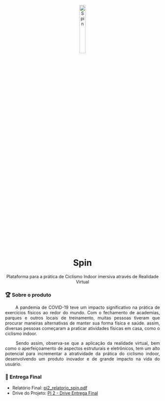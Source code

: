 <!--- Logo, Título e Descrição -->
<div align="center">
    <img width=20% src="https://user-images.githubusercontent.com/38890440/218745249-00f0fff4-227e-45c0-aaee-385bc74c1aad.png" alt="Spin" class="lg">
</div>


<h1 align="center">Spin</h1>

<p align="center">Plataforma para a prática de Ciclismo Indoor imersiva através de Realidade Virtual</p>

### 🏆 Sobre o produto
<p style="text-align: justify;">&emsp;&emsp; 
A pandemia de COVID-19 teve um impacto significativo na prática de exercícios físicos ao redor do mundo. Com o fechamento de academias, parques e outros locais de treinamento, muitas pessoas tiveram que procurar maneiras alternativas de manter sua forma física e saúde. assim, diversas pessoas começaram a praticar atividades físicas em casa, como o ciclismo indoor.
</p>

<p style="text-align: justify;">&emsp;&emsp; 
Sendo assim, observa-se que a aplicação da realidade virtual, bem como o aperfeiçoamento de aspectos estruturais e eletrônicos, tem um alto potencial para incrementar a atratividade da prática do ciclismo indoor, desenvolvendo um produto inovador e de grande impacto na vida do usuário.
</p>

### 🚀 Entrega Final

- Relatório Final: [pi2_relatorio_spin.pdf](https://github.com/PI-2-Spinning/Spin-Mobile/files/10732807/pi2_relatorio_spin.pdf)
- Drive do Projeto: [PI 2 - Drive Entrega Final](https://drive.google.com/drive/folders/1YWmIjEk20VuwQo6i_AMh3VKQson7TZkG)
